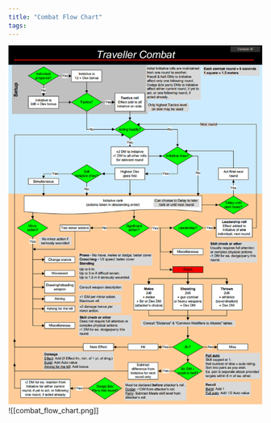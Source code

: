 ```yaml
---
title: "Combat Flow Chart"
tags:
---
```


![Example Image](/content/Traveller/combat_flow_chart.png)
![[combat_flow_chart.png]]